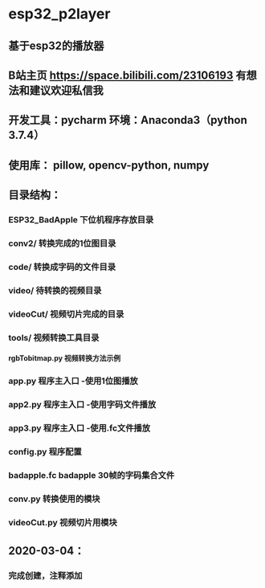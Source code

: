 # esp32_p2layer
## 基于esp32的播放器
## B站主页 https://space.bilibili.com/23106193 有想法和建议欢迎私信我
## 开发工具：pycharm 环境：Anaconda3（python 3.7.4）  
## 使用库： pillow, opencv-python, numpy  

## 目录结构：
### ESP32_BadApple 下位机程序存放目录    
### conv2/ 转换完成的1位图目录
### code/ 转换成字码的文件目录   
### video/ 待转换的视频目录    
### videoCut/ 视频切片完成的目录  
### tools/ 视频转换工具目录
#### rgbTobitmap.py 视频转换方法示例
### app.py 程序主入口 -使用1位图播放   
### app2.py 程序主入口 -使用字码文件播放 
### app3.py 程序主入口 -使用.fc文件播放 
### config.py 程序配置  
### badapple.fc badapple 30帧的字码集合文件
### conv.py 转换使用的模块
### videoCut.py 视频切片用模块 
    
## 2020-03-04： 
### 完成创建，注释添加
